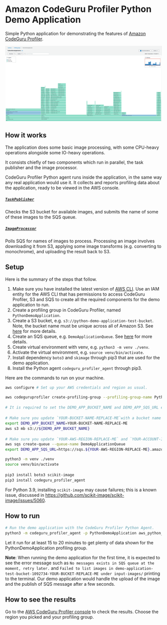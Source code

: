 # Amazon CodeGuru Profiler Python Demo Application

Simple Python application for demonstrating the features of [Amazon CodeGuru Profiler](https://aws.amazon.com/codeguru/).

![CodeGuru Profiler Console Screenshot](resources/CodeGuruProfilerPythonScreenshot.png)

## How it works

The application does some basic image processing, with some CPU-heavy
operations alongside some IO-heavy operations.

It consists chiefly of two components which run in parallel, the task publisher
and the image processor.

CodeGuru Profiler Python agent runs inside the application, in the same way any real application
would use it. It collects and reports profiling data about the application, ready to
be viewed in the AWS console.

##### [`TaskPublisher`](aws_python_sample_application/task_publisher.py)

Checks the S3 bucket for available images, and submits the name of some of these images
to the SQS queue.

##### [`ImageProcessor`](aws_python_sample_application/image_processor.py)

Polls SQS for names of images to process. Processing an image involves downloading
it from S3, applying some image transforms (e.g. converting to monochrome), and
uploading the result back to S3.

## Setup

Here is the summary of the steps that follow.

1. Make sure you have installed the latest version of [AWS CLI](https://docs.aws.amazon.com/cli/latest/userguide/cli-chap-welcome.html).
Use an IAM entity for the AWS CLI that has permissions to access CodeGuru Profiler, S3 and SQS to create all the required components for the demo application to run.
2. Create a profiling group in CodeGuru Profiler, named `PythonDemoApplication`.
3. Create a S3 bucket, e.g. `s3://python-demo-application-test-bucket`. Note, the bucket name must be unique across all of Amazon S3.
See [here](https://docs.aws.amazon.com/cli/latest/reference/s3/mb.html) for more details.
4. Create an SQS queue, e.g. `DemoApplicationQueue`. See [here](https://docs.aws.amazon.com/cli/latest/reference/sqs/create-queue.html)
for more details.
5. Create virtual environment with venv, e.g. `python3 -m venv ./venv`.
6. Activate the virtual environment, e.g. `source venv/bin/activate`.
7. Install dependency `boto3` and `skimage` through pip3 that are used for the demo application.
8. Install the Python agent `codeguru_profiler_agent` through pip3.

Here are the commands to run on your machine.

```bash
aws configure # Set up your AWS credentials and region as usual.
```

```bash
aws codeguruprofiler create-profiling-group --profiling-group-name PythonDemoApplication

# It is required to set the DEMO_APP_BUCKET_NAME and DEMO_APP_SQS_URL environment applications for later running the demo application.

# Make sure you update `YOUR-BUCKET-NAME-REPLACE-ME`with a bucket name that is unique across all of Amazon S3.
export DEMO_APP_BUCKET_NAME=YOUR-BUCKET-NAME-REPLACE-ME
aws s3 mb s3://${DEMO_APP_BUCKET_NAME}

# Make sure you update `YOUR-AWS-REGION-REPLACE-ME` and `YOUR-ACCOUNT-ID-REPLACE-ME`.
aws sqs create-queue --queue-name DemoApplicationQueue
export DEMO_APP_SQS_URL=https://sqs.${YOUR-AWS-REGION-REPLACE-ME}.amazonaws.com/YOUR-ACCOUNT-ID-REPLACE-ME/DemoApplicationQueue
```

```bash
python3 -m venv ./venv
source venv/bin/activate

pip3 install boto3 scikit-image
pip3 install codeguru_profiler_agent
```

For Python 3.9, installing `scikit-image` may cause failures; this is a known issue, discussed in https://github.com/scikit-image/scikit-image/issues/5060.

## How to run
```bash
# Run the demo application with the CodeGuru Profiler Python Agent.
python3 -m codeguru_profiler_agent -p PythonDemoApplication aws_python_sample_application/main.py
```

Let it run for at least 15 to 20 minutes to get plenty of data shown for the PythonDemoApplication profiling group.

**Note**: When running the demo application for the first time, it is expected to see the error message such as
`No messages exists in SQS queue at the moment, retry later.` and 
`Failed to list images in demo-application-test-bucket-1092734-YOUR-BUCKET-REPLACE-ME under input-images/`
 printing to the terminal. Our demo application would handle the upload of the image and the publish of SQS message 
 after a few seconds.

## How to see the results

Go to the [AWS CodeGuru Profiler console](https://console.aws.amazon.com/codeguru/profiler) to check the results. Choose the region you picked and your profiling group.